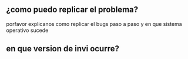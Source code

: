 ## ¿como puedo replicar el problema?
porfavor explicanos como replicar el bugs  paso a paso y en que sistema operativo sucede
## en que version de invi ocurre?
